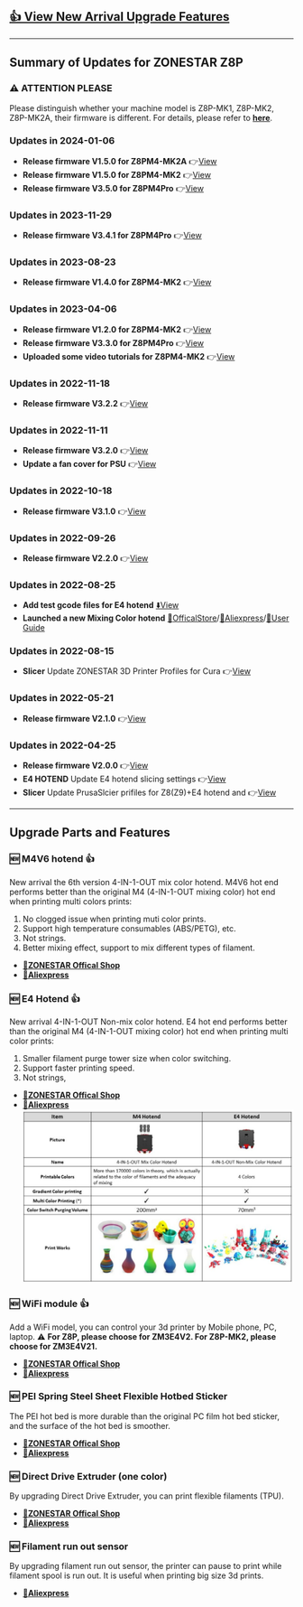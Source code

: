 ## [:+1: View New Arrival Upgrade Features](#upgrade-parts-and-features)

-----
## Summary of Updates for ZONESTAR Z8P
### :warning: ATTENTION PLEASE
Please distinguish whether your machine model is Z8P-MK1, Z8P-MK2, Z8P-MK2A, their firmware is different. For details, please refer to [**here**](https://github.com/ZONESTAR3D/Firmware/tree/master/Z8/Z8P).

### Updates in 2024-01-06
-  **Release firmware V1.5.0 for Z8PM4-MK2A** :point_right:[View](https://github.com/ZONESTAR3D/Firmware/tree/master/Z8/Z8P/Z8PM4-MK2A/beta)
-  **Release firmware V1.5.0 for Z8PM4-MK2** :point_right:[View](https://github.com/ZONESTAR3D/Firmware/tree/master/Z8/Z8P/Z8PM4-MK2/beta)
-  **Release firmware V3.5.0 for Z8PM4Pro** :point_right:[View](https://github.com/ZONESTAR3D/Firmware/tree/master/Z8/Z8P/Z8PM4-MK1/beta)

### Updates in 2023-11-29
-  **Release firmware V3.4.1 for Z8PM4Pro** :point_right:[View](https://github.com/ZONESTAR3D/Firmware/tree/master/Z8/Z8P/Z8PM4-MK1/released)

### Updates in 2023-08-23
-  **Release firmware V1.4.0 for Z8PM4-MK2** :point_right:[View](https://github.com/ZONESTAR3D/Firmware/tree/master/Z8/Z8P/Z8PM4-MK2/released)


### Updates in 2023-04-06
-  **Release firmware V1.2.0 for Z8PM4-MK2** :point_right:[View](https://github.com/ZONESTAR3D/Firmware/tree/master/Z8/Z8P/Z8PM4-MK2/beta)
-  **Release firmware V3.3.0 for Z8PM4Pro** :point_right:[View](https://github.com/ZONESTAR3D/Firmware/tree/master/Z8/Z8P/Z8PM4-MK1/beta)
-  **Uploaded some video tutorials for Z8PM4-MK2** :point_right:[View](https://github.com/ZONESTAR3D/Z8P/blob/main/Z8P-MK2/6-VideoTutorial)

### Updates in 2022-11-18
-  **Release firmware V3.2.2** :point_right:[View](https://github.com/ZONESTAR3D/Firmware/tree/master/Z8/Z8P/ZM3E4/released)

### Updates in 2022-11-11
-  **Release firmware V3.2.0** :point_right:[View](https://github.com/ZONESTAR3D/Firmware/tree/master/Z8/Z8P/ZM3E4/released)
-  **Update a fan cover for PSU** :point_right:[View](../7.%20Parts%20STL/readme.md)

### Updates in 2022-10-18
-  **Release firmware V3.1.0** :point_right:[View](https://github.com/ZONESTAR3D/Firmware/tree/master/Z8/Z8P/ZM3E4/released)

### Updates in 2022-09-26
-  **Release firmware V2.2.0** :point_right:[View](https://github.com/ZONESTAR3D/Firmware/tree/master/Z8/Z8P/ZM3E4/released)

### Updates in 2022-08-25
-  **Add test gcode files for E4 hotend** [:arrow_down:View](https://github.com/ZONESTAR3D/Slicing-Guide/tree/master/PrusaSlicer/test_gcode/E4)
- **Launched a new Mixing Color hotend** [:gift:OfficalStore](https://bit.ly/3QhWJtf)/[:gift:Aliexpress](https://www.aliexpress.com/item/1005004547646195.html)/[:book:User Guide](https://bit.ly/3QBEWhu)

### Updates in 2022-08-15
- **Slicer** Update ZONESTAR 3D Printer Profiles for Cura :point_right:[View](https://github.com/ZONESTAR3D/Slicing-Guide/tree/master/cura)

### Updates in 2022-05-21
- **Release firmware V2.1.0** :point_right:[View](https://github.com/ZONESTAR3D/Firmware/tree/master/Z8/Z8P/ZM3E4/released)

### Updates in 2022-04-25
- **Release firmware V2.0.0** :point_right:[View](https://github.com/ZONESTAR3D/Firmware/tree/master/Z8/Z8P/ZM3E4/released)
- **E4 HOTEND** Update E4 hotend slicing settings :point_right:[View](https://github.com/ZONESTAR3D/Upgrade-kit-guide/tree/main/HOTEND/E4%204-IN-1-OUT%20Non-Mixing%20Color%20Hotend/example)
- **Slicer** Update PrusaSlcier prifiles for Z8(Z9)+E4 hotend and :point_right:[View](https://github.com/ZONESTAR3D/Slicing-Guide/tree/master/PrusaSlicer)

-----
## Upgrade Parts and Features
### :new: M4V6 hotend :+1: 
New arrival the 6th version 4-IN-1-OUT mix color hotend. M4V6 hot end performs better than the original M4 (4-IN-1-OUT mixing color) hot end when printing multi colors prints:
1. No clogged issue when printing muti color prints.
2. Support high temperature consumables (ABS/PETG), etc.
3. Not strings.
4. Better mixing effect, support to mix different types of filament.
- **[:gift:ZONESTAR Offical Shop](https://bit.ly/3QhWJtf)** 
- **[:gift:Aliexpress](http://bit.ly/3GD0at8)** 
### :new: E4 Hotend :+1: 
New arrival 4-IN-1-OUT Non-mix color hotend. E4 hot end performs better than the original M4 (4-IN-1-OUT mixing color) hot end when printing multi color prints:
1. Smaller filament purge tower size when color switching.
2. Support faster printing speed.
3. Not strings, 
- **[:gift:ZONESTAR Offical Shop](https://bit.ly/3V7IeuT)** 
- **[:gift:Aliexpress](https://bit.ly/3KXQeJ5)** 
![](./M4vsE4.jpg)
### :new: WiFi module :+1: 
Add a WiFi model, you can control your 3d printer by Mobile phone, PC, laptop.
:warning: **For Z8P, please choose for ZM3E4V2. For Z8P-MK2, please choose for ZM3E4V21.**    
- **[:gift:ZONESTAR Offical Shop](https://bit.ly/3rB7mx1)**
- **[:gift:Aliexpress](http://bit.ly/3i7aX4o)**
### :new: PEI Spring Steel Sheet Flexible Hotbed Sticker
The PEI hot bed is more durable than the original PC film hot bed sticker, and the surface of the hot bed is smoother.
- **[:gift:ZONESTAR Offical Shop](http://bit.ly/3VkmXOi)** 
- **[:gift:Aliexpress](https://bit.ly/3GbI9Sr)**
### :new: Direct Drive Extruder (one color)
By upgrading Direct Drive Extruder, you can print flexible filaments (TPU).    
- **[:gift:ZONESTAR Offical Shop](https://bit.ly/3CA0QvV)** 
- **[:gift:Aliexpress](http://bit.ly/3TZxkGp)**
### :new: Filament run out sensor
By upgrading filament run out sensor, the printer can pause to print while filament spool is run out. It is useful when printing big size 3d prints.
- **[:gift:Aliexpress](https://www.aliexpress.com/item/4001309957376.html)**





